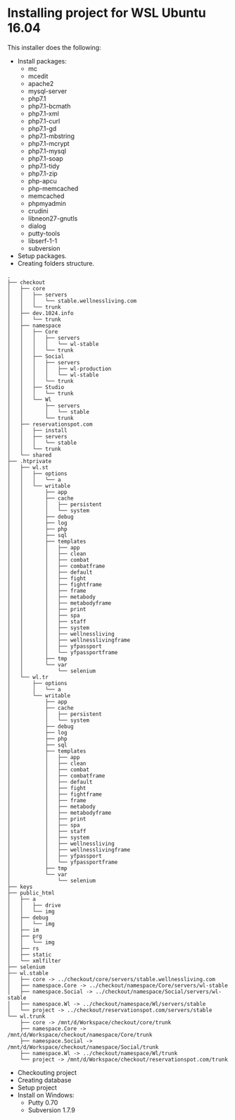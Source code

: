 # Installing project for WSL Ubuntu 16.04

This installer does the following:
* Install packages:
  * mc 
  * mcedit 
  * apache2 
  * mysql-server 
  * php7.1 
  * php7.1-bcmath 
  * php7.1-xml 
  * php7.1-curl 
  * php7.1-gd 
  * php7.1-mbstring 
  * php7.1-mcrypt 
  * php7.1-mysql 
  * php7.1-soap 
  * php7.1-tidy 
  * php7.1-zip 
  * php-apcu 
  * php-memcached 
  * memcached 
  * phpmyadmin 
  * crudini 
  * libneon27-gnutls 
  * dialog 
  * putty-tools 
  * libserf-1-1
  * subversion
* Setup packages.
* Creating folders structure.
```
.
├── checkout
│   ├── core
│   │   ├── servers
│   │   │   └── stable.wellnessliving.com
│   │   └── trunk
│   ├── dev.1024.info
│   │   └── trunk
│   ├── namespace
│   │   ├── Core
│   │   │   ├── servers
│   │   │   │   └── wl-stable
│   │   │   └── trunk
│   │   ├── Social
│   │   │   ├── servers
│   │   │   │   ├── wl-production
│   │   │   │   └── wl-stable
│   │   │   └── trunk
│   │   ├── Studio
│   │   │   └── trunk
│   │   └── Wl
│   │       ├── servers
│   │       │   └── stable
│   │       └── trunk
│   ├── reservationspot.com
│   │   ├── install
│   │   ├── servers
│   │   │   └── stable
│   │   └── trunk
│   └── shared
├── .htprivate
│   ├── wl.st
│   │   ├── options
│   │   │   └── a
│   │   └── writable
│   │       ├── app
│   │       ├── cache
│   │       │   ├── persistent
│   │       │   └── system
│   │       ├── debug
│   │       ├── log
│   │       ├── php
│   │       ├── sql
│   │       ├── templates
│   │       │   ├── app
│   │       │   ├── clean
│   │       │   ├── combat
│   │       │   ├── combatframe
│   │       │   ├── default
│   │       │   ├── fight
│   │       │   ├── fightframe
│   │       │   ├── frame
│   │       │   ├── metabody
│   │       │   ├── metabodyframe
│   │       │   ├── print
│   │       │   ├── spa
│   │       │   ├── staff
│   │       │   ├── system
│   │       │   ├── wellnessliving
│   │       │   ├── wellnesslivingframe
│   │       │   ├── yfpassport
│   │       │   └── yfpassportframe
│   │       ├── tmp
│   │       └── var
│   │           └── selenium
│   └── wl.tr
│       ├── options
│       │   └── a
│       └── writable
│           ├── app
│           ├── cache
│           │   ├── persistent
│           │   └── system
│           ├── debug
│           ├── log
│           ├── php
│           ├── sql
│           ├── templates
│           │   ├── app
│           │   ├── clean
│           │   ├── combat
│           │   ├── combatframe
│           │   ├── default
│           │   ├── fight
│           │   ├── fightframe
│           │   ├── frame
│           │   ├── metabody
│           │   ├── metabodyframe
│           │   ├── print
│           │   ├── spa
│           │   ├── staff
│           │   ├── system
│           │   ├── wellnessliving
│           │   ├── wellnesslivingframe
│           │   ├── yfpassport
│           │   └── yfpassportframe
│           ├── tmp
│           └── var
│               └── selenium
├── keys
├── public_html
│   ├── a
│   │   ├── drive
│   │   └── img
│   ├── debug
│   │   └── img
│   ├── im
│   ├── prg
│   │   └── img
│   ├── rs
│   ├── static
│   └── xmlfilter
├── selenium
├── wl.stable
│   ├── core -> ../checkout/core/servers/stable.wellnessliving.com
│   ├── namespace.Core -> ../checkout/namespace/Core/servers/wl-stable
│   ├── namespace.Social -> ../checkout/namespace/Social/servers/wl-stable
│   ├── namespace.Wl -> ../checkout/namespace/Wl/servers/stable
│   └── project -> ../checkout/reservationspot.com/servers/stable
└── wl.trunk
    ├── core -> /mnt/d/Workspace/checkout/core/trunk
    ├── namespace.Core -> /mnt/d/Workspace/checkout/namespace/Core/trunk
    ├── namespace.Social -> /mnt/d/Workspace/checkout/namespace/Social/trunk
    ├── namespace.Wl -> ../checkout/namespace/Wl/trunk
    └── project -> /mnt/d/Workspace/checkout/reservationspot.com/trunk
```
* Checkouting project
* Creating database
* Setup project
* Install on Windows:
  * Putty 0.70
  * Subversion 1.7.9
